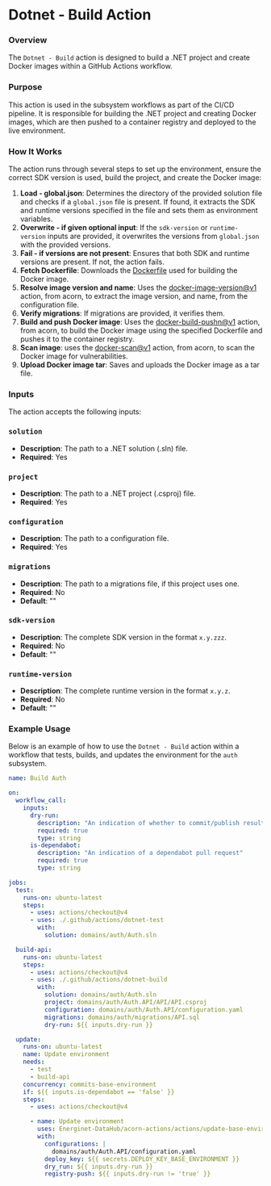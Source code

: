 # Dotnet - Build Action

### Overview

The `Dotnet - Build` action is designed to build a .NET project and create Docker images within a GitHub Actions workflow.

### Purpose

This action is used in the subsystem workflows as part of the CI/CD pipeline. It is responsible for building the .NET project and creating Docker images, which are then pushed to a container registry and deployed to the live environment.

### How It Works

The action runs through several steps to set up the environment, ensure the correct SDK version is used, build the project, and create the Docker image:

1. **Load - global.json**: Determines the directory of the provided solution file and checks if a `global.json` file is present. If found, it extracts the SDK and runtime versions specified in the file and sets them as environment variables.
2. **Overwrite - if given optional input**: If the `sdk-version` or `runtime-version` inputs are provided, it overwrites the versions from `global.json` with the provided versions.
3. **Fail - if versions are not present**: Ensures that both SDK and runtime versions are present. If not, the action fails.
4. **Fetch Dockerfile**: Downloads the [Dockerfile](https://github.com/Energinet-DataHub/acorn-actions/Dockerfile.simplified) used for building the Docker image.
5. **Resolve image version and name**: Uses the [docker-image-version@v1](https://github.com/Energinet-DataHub/acorn-actions/blob/main/actions/docker-image-version/action.yaml) action, from acorn, to extract the image version, and name, from the configuration file.
6. **Verify migrations**: If migrations are provided, it verifies them.
7. **Build and push Docker image**: Uses the [docker-build-pushn@v1](https://github.com/Energinet-DataHub/acorn-actions/blob/main/actions/docker-build-and-push/action.yaml) action, from acorn, to build the Docker image using the specified Dockerfile and pushes it to the container registry.
8. **Scan image**: uses the [docker-scan@v1](https://github.com/Energinet-DataHub/acorn-actions/blob/main/actions/docker-scan/action.yaml) action, from acorn, to scan the Docker image for vulnerabilities.
9. **Upload Docker image tar**: Saves and uploads the Docker image as a tar file.

### Inputs

The action accepts the following inputs:

### `solution`

- **Description**: The path to a .NET solution (.sln) file.
- **Required**: Yes

### `project`

- **Description**: The path to a .NET project (.csproj) file.
- **Required**: Yes

### `configuration`

- **Description**: The path to a configuration file.
- **Required**: Yes

### `migrations`

- **Description**: The path to a migrations file, if this project uses one.
- **Required**: No
- **Default**: ""

### `sdk-version`

- **Description**: The complete SDK version in the format `x.y.zzz`.
- **Required**: No
- **Default**: ""

### `runtime-version`

- **Description**: The complete runtime version in the format `x.y.z`.
- **Required**: No
- **Default**: ""

### Example Usage

Below is an example of how to use the `Dotnet - Build` action within a workflow that tests, builds, and updates the environment for the `auth` subsystem.

```yaml
name: Build Auth

on:
  workflow_call:
    inputs:
      dry-run:
        description: "An indication of whether to commit/publish results"
        required: true
        type: string
      is-dependabot:
        description: "An indication of a dependabot pull request"
        required: true
        type: string

jobs:
  test:
    runs-on: ubuntu-latest
    steps:
      - uses: actions/checkout@v4
      - uses: ./.github/actions/dotnet-test
        with:
          solution: domains/auth/Auth.sln

  build-api:
    runs-on: ubuntu-latest
    steps:
      - uses: actions/checkout@v4
      - uses: ./.github/actions/dotnet-build
        with:
          solution: domains/auth/Auth.sln
          project: domains/auth/Auth.API/API/API.csproj
          configuration: domains/auth/Auth.API/configuration.yaml
          migrations: domains/auth/migrations/API.sql
          dry-run: ${{ inputs.dry-run }}

  update:
    runs-on: ubuntu-latest
    name: Update environment
    needs:
      - test
      - build-api
    concurrency: commits-base-environment
    if: ${{ inputs.is-dependabot == 'false' }}
    steps:
      - uses: actions/checkout@v4

      - name: Update environment
        uses: Energinet-DataHub/acorn-actions/actions/update-base-environment@adjust-dotnet-validations
        with:
          configurations: |
            domains/auth/Auth.API/configuration.yaml
          deploy_key: ${{ secrets.DEPLOY_KEY_BASE_ENVIRONMENT }}
          dry_run: ${{ inputs.dry-run }}
          registry-push: ${{ inputs.dry-run != 'true' }}
```
